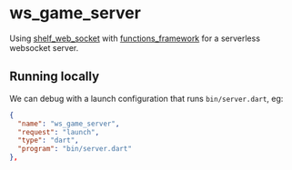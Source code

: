 # ws_game_server

Using [shelf_web_socket](https://pub.dev/packages/shelf_web_socket) with [functions_framework](https://pub.dev/packages/functions_framework) for a serverless websocket server.

## Running locally

We can debug with a launch configuration that runs `bin/server.dart`, eg:

```json
{
  "name": "ws_game_server",
  "request": "launch",
  "type": "dart",
  "program": "bin/server.dart"
},
```

